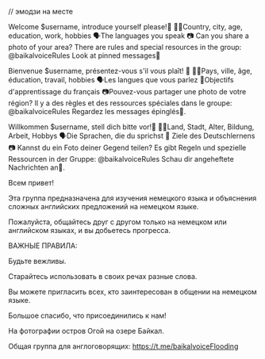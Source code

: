 // эмодзи на месте

Welcome $username, introduce yourself please!👋
👨‍🎓Country, city, age, education, work, hobbies
🗣The languages you speak
📷 Can you share a photo of your area?
There are rules and special resources in the group: @baikalvoiceRules
Look at pinned messages📌


Bienvenue $username, présentez-vous s'il vous plaît! 👋
👨‍🎓Pays, ville, âge, éducation, travail, hobbies
🗣Les langues que vous parlez
🌟Objectifs d'apprentissage du français
📷Pouvez-vous partager une photo de votre région?
Il y a des règles et des ressources spéciales dans le groupe: @baikalvoiceRules
Regardez les messages épinglés📌.


Willkommen $username, stell dich bitte vor!👋
👨‍🎓Land, Stadt, Alter, Bildung, Arbeit, Hobbys
🗣Die Sprachen, die du sprichst
🌟 Ziele des Deutschlernens
📷 Kannst du ein Foto deiner Gegend teilen?
Es gibt Regeln und spezielle Ressourcen in der Gruppe: @baikalvoiceRules
Schau dir angeheftete Nachrichten an📌.



Всем привет!

Эта группа предназначена для изучения немецкого языка и объяснения сложных английских предложений на немецком языке.

Пожалуйста, общайтесь друг с другом только на немецком или английском языках, и вы добьетесь прогресса.

ВАЖНЫЕ ПРАВИЛА:

Будьте вежливы.

Старайтесь использовать в своих речах разные слова.

Вы можете пригласить всех, кто заинтересован в общении на немецком языке.

Большое спасибо, что присоединились к нам!

На фотографии остров Огой на озере Байкал.

Общая группа для англоговорящих:
https://t.me/baikalvoiceFlooding 